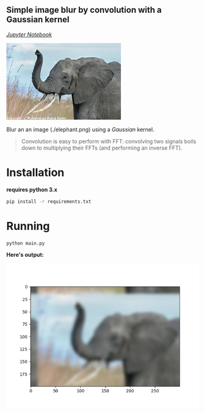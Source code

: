 Simple image blur by convolution with a Gaussian kernel
-----

[_Jupyter Notebook_](./gaussian.ipynb)

![elephant](./elephant.png)

Blur an an image (./elephant.png) using a _Gaussian_ kernel.

> Convolution is easy to perform with FFT: convolving two signals boils down to multiplying their FFTs (and performing an inverse FFT).


# Installation

**requires python 3.x**

```bash
pip install -r requirements.txt
```


# Running

```bash
python main.py
```

**Here's output:**

![output](./output.png)
